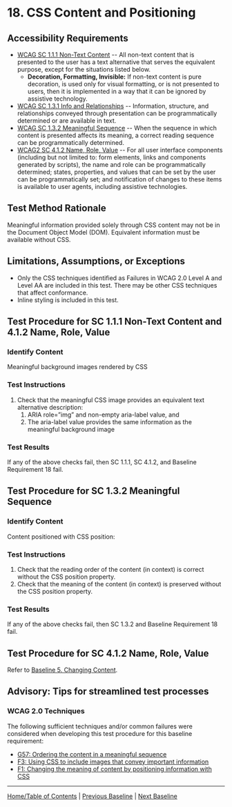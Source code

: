 # 18. CSS Content and Positioning

Accessibility Requirements
--------------------------
-   [WCAG SC 1.1.1 Non-Text Content](http://www.w3.org/TR/UNDERSTANDING-WCAG20/text-equiv-all.html) -- All non-text content that is presented to the user has a text alternative that serves the equivalent purpose, except for the situations listed below.
    -   **Decoration, Formatting, Invisible:** If non-text content is pure decoration, is used only for visual formatting, or is not presented to users, then it is implemented in a way that it can be ignored by assistive technology.
-   [WCAG SC 1.3.1 Info and Relationships](http://www.w3.org/TR/UNDERSTANDING-WCAG20/content-structure-separation-programmatic.html) -- Information, structure, and relationships conveyed through presentation can be programmatically determined or are available in text.
-   [WCAG SC 1.3.2 Meaningful Sequence](http://www.w3.org/TR/UNDERSTANDING-WCAG20/content-structure-separation-sequence.html) -- When the sequence in which content is presented affects its meaning, a correct reading sequence can be programmatically determined.
-   [WCAG2 SC 4.1.2 Name, Role, Value](https://www.w3.org/TR/UNDERSTANDING-WCAG20/ensure-compat-rsv.html) -- For all user interface components (including but not limited to: form elements, links and components generated by scripts), the name and role can be programmatically determined; states, properties, and values that can be set by the user can be programmatically set; and notification of changes to these items is available to user agents, including assistive technologies.

Test Method Rationale
---------------------
Meaningful information provided solely through CSS content may not be in the Document Object Model (DOM). Equivalent information must be available without CSS.

Limitations, Assumptions, or Exceptions
---------------------------------------
-   Only the CSS techniques identified as Failures in WCAG 2.0 Level A and Level AA are included in this test. There may be other CSS techniques that affect conformance.
-   Inline styling is included in this test.

Test Procedure for SC 1.1.1 Non-Text Content and 4.1.2 Name, Role, Value
------------------------------------------------------------------------
### Identify Content
Meaningful background images rendered by CSS

### Test Instructions
1.  Check that the meaningful CSS image provides an equivalent text alternative description:
    1.  ARIA role=”img” and non-empty aria-label value, and
    2.  The aria-label value provides the same information as the meaningful background image

### Test Results
If any of the above checks fail, then SC 1.1.1, SC 4.1.2, and Baseline Requirement 18 fail.

Test Procedure for SC 1.3.2 Meaningful Sequence
-----------------------------------------------
### Identify Content
Content positioned with CSS position:

### Test Instructions
1.  Check that the reading order of the content (in context) is correct without the CSS position property.
2.  Check that the meaning of the content (in context) is preserved without the CSS position property.

### Test Results
If any of the above checks fail, then SC 1.3.2 and Baseline Requirement 18 fail.

Test Procedure for SC 4.1.2 Name, Role, Value
-----------------------------------------------
Refer to [Baseline 5. Changing Content](5Changing.md).

Advisory: Tips for streamlined test processes
---------------------------------------------
### WCAG 2.0 Techniques
The following sufficient techniques and/or common failures were considered when developing this test procedure for this baseline requirement:
-   [G57: Ordering the content in a meaningful sequence](https://www.w3.org/TR/WCAG20-TECHS/G57.html)
-   [F3: Using CSS to include images that convey important information](https://www.w3.org/TR/WCAG20-TECHS/F3.html)
-   [F1: Changing the meaning of content by positioning information with CSS](https://www.w3.org/TR/WCAG20-TECHS/F1.html)

----------------------------------------
[Home/Table of Contents](index.md) | [Previous Baseline](17SyncMedia.md) | [Next Baseline](19Frames.md)
